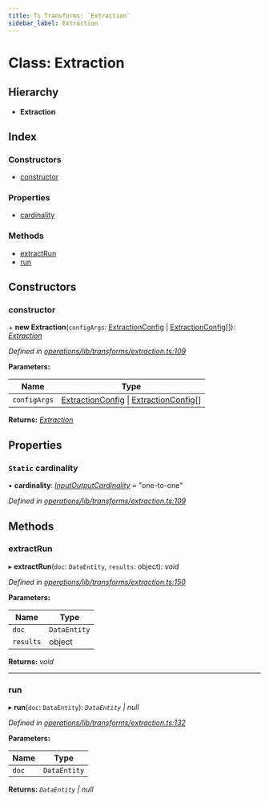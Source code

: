 ```yaml
---
title: Ts Transforms: `Extraction`
sidebar_label: Extraction
---
```


# Class: Extraction

## Hierarchy

* **Extraction**

## Index

### Constructors

* [constructor](extraction.md#constructor)

### Properties

* [cardinality](extraction.md#static-cardinality)

### Methods

* [extractRun](extraction.md#extractrun)
* [run](extraction.md#run)

## Constructors

###  constructor

\+ **new Extraction**(`configArgs`: [ExtractionConfig](../interfaces/extractionconfig.md) | [ExtractionConfig](../interfaces/extractionconfig.md)[]): *[Extraction](extraction.md)*

*Defined in [operations/lib/transforms/extraction.ts:109](https://github.com/terascope/teraslice/blob/fd211a8bb/packages/ts-transforms/src/operations/lib/transforms/extraction.ts#L109)*

**Parameters:**

Name | Type |
------ | ------ |
`configArgs` | [ExtractionConfig](../interfaces/extractionconfig.md) \| [ExtractionConfig](../interfaces/extractionconfig.md)[] |

**Returns:** *[Extraction](extraction.md)*

## Properties

### `Static` cardinality

▪ **cardinality**: *[InputOutputCardinality](../overview.md#inputoutputcardinality)* = "one-to-one"

*Defined in [operations/lib/transforms/extraction.ts:109](https://github.com/terascope/teraslice/blob/fd211a8bb/packages/ts-transforms/src/operations/lib/transforms/extraction.ts#L109)*

## Methods

###  extractRun

▸ **extractRun**(`doc`: `DataEntity`, `results`: object): *void*

*Defined in [operations/lib/transforms/extraction.ts:150](https://github.com/terascope/teraslice/blob/fd211a8bb/packages/ts-transforms/src/operations/lib/transforms/extraction.ts#L150)*

**Parameters:**

Name | Type |
------ | ------ |
`doc` | `DataEntity` |
`results` | object |

**Returns:** *void*

___

###  run

▸ **run**(`doc`: `DataEntity`): *`DataEntity` | null*

*Defined in [operations/lib/transforms/extraction.ts:132](https://github.com/terascope/teraslice/blob/fd211a8bb/packages/ts-transforms/src/operations/lib/transforms/extraction.ts#L132)*

**Parameters:**

Name | Type |
------ | ------ |
`doc` | `DataEntity` |

**Returns:** *`DataEntity` | null*

